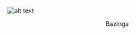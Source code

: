 ![alt text](https://file.garden/Zm-rK-jl3x2Hb48C/Emi/Screenshot%202024-09-01%20041730.png)

<p align="center">
Bazinga
</p>
